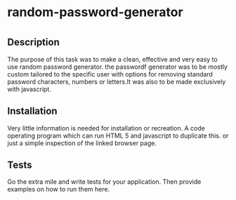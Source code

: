 # random-password-generator
# <Your-Project-Title>
## Description
The purpose of this task was to make a clean, effective and very easy to use random password generator. the passwordf generator was to be mostly custom tailored to the specific user with options for removing standard password characters, numbers or letters.It was also to be made exclusively with javascript.  
## Installation
Very little information is needed for installation or recreation. A code operating program which can run HTML 5 and javascript to duplicate this. or just a simple inspection of the linked browser page.
## Tests
Go the extra mile and write tests for your application. Then provide examples on how to run them here.
